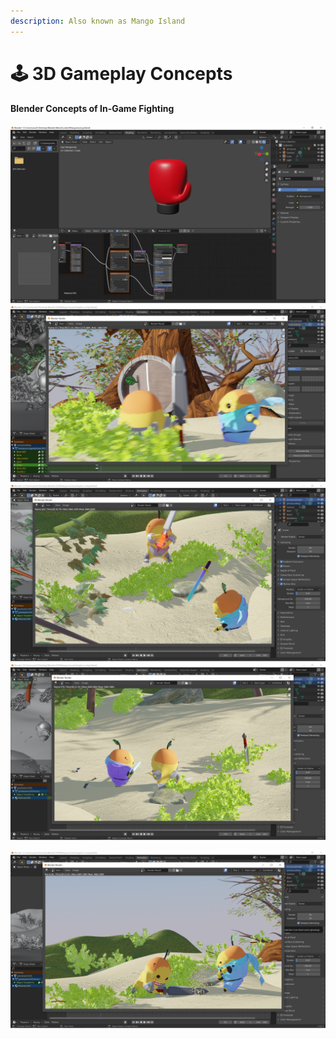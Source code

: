```yaml
---
description: Also known as Mango Island
---
```


# 🕹 3D Gameplay Concepts



#### Blender Concepts of In-Game Fighting

![](<../../.gitbook/assets/image (13) (1).png>)![](<../../.gitbook/assets/image (12) (1) (1).png>)![](<../../.gitbook/assets/image (17) (1).png>)![](<../../.gitbook/assets/image (16) (1) (1).png>)

![](<../../.gitbook/assets/image (14).png>)
